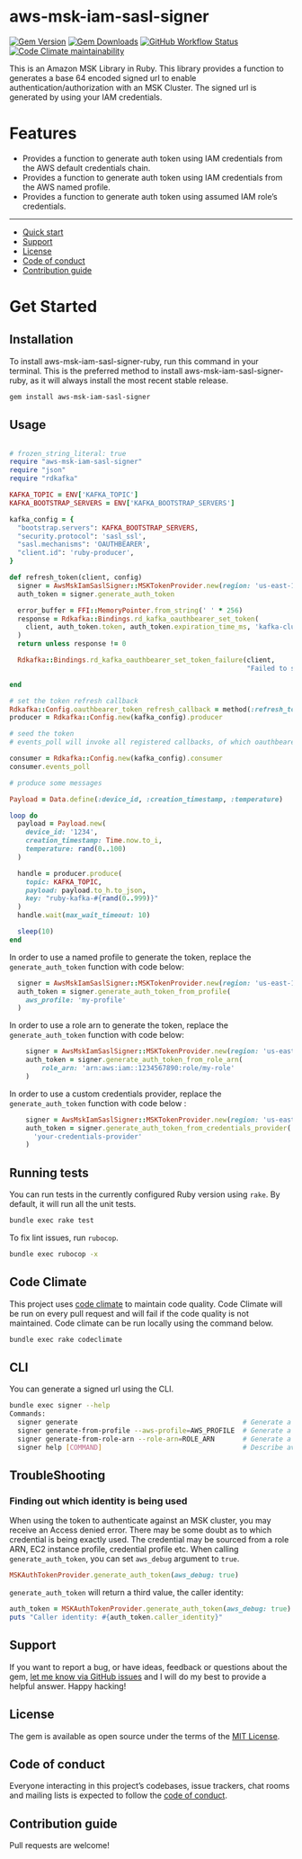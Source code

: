 # aws-msk-iam-sasl-signer

[![Gem Version](https://img.shields.io/gem/v/aws-msk-iam-sasl-signer)](https://rubygems.org/gems/aws-msk-iam-sasl-signer)
[![Gem Downloads](https://img.shields.io/gem/dt/aws-msk-iam-sasl-signer)](https://www.ruby-toolbox.com/projects/aws-msk-iam-sasl-signer)
[![GitHub Workflow Status](https://img.shields.io/github/actions/workflow/status/bruce-szalwinski-he/aws-msk-iam-sasl-signer-ruby/ci.yml)](https://github.com/bruce-szalwinski-he/aws-msk-iam-sasl-signer-ruby/actions/workflows/ci.yml)
[![Code Climate maintainability](https://img.shields.io/codeclimate/maintainability/bruce-szalwinski-he/aws-msk-iam-sasl-signer-ruby)](https://codeclimate.com/github/bruce-szalwinski-he/aws-msk-iam-sasl-signer-ruby)

This is an Amazon MSK Library in Ruby. 
This library provides a function to generates a base 64 encoded signed url to enable authentication/authorization with an MSK Cluster.
The signed url is generated by using your IAM credentials.

# Features

- Provides a function to generate auth token using IAM credentials from the AWS default credentials chain.
- Provides a function to generate auth token using IAM credentials from the AWS named profile.
- Provides a function to generate auth token using assumed IAM role’s credentials.

---

- [Quick start](#quick-start)
- [Support](#support)
- [License](#license)
- [Code of conduct](#code-of-conduct)
- [Contribution guide](#contribution-guide)

# Get Started

## Installation

To install aws-msk-iam-sasl-signer-ruby, run this command in your terminal.
This is the preferred method to install aws-msk-iam-sasl-signer-ruby, as it will always install the most recent stable release.

```bash
gem install aws-msk-iam-sasl-signer
```

## Usage

```ruby

# frozen_string_literal: true
require "aws-msk-iam-sasl-signer"
require "json"
require "rdkafka"

KAFKA_TOPIC = ENV['KAFKA_TOPIC']
KAFKA_BOOTSTRAP_SERVERS = ENV['KAFKA_BOOTSTRAP_SERVERS']

kafka_config = {
  "bootstrap.servers": KAFKA_BOOTSTRAP_SERVERS,
  "security.protocol": 'sasl_ssl',
  "sasl.mechanisms": 'OAUTHBEARER',
  "client.id": 'ruby-producer',
}

def refresh_token(client, config)
  signer = AwsMskIamSaslSigner::MSKTokenProvider.new(region: 'us-east-1')
  auth_token = signer.generate_auth_token

  error_buffer = FFI::MemoryPointer.from_string(' ' * 256)
  response = Rdkafka::Bindings.rd_kafka_oauthbearer_set_token(
    client, auth_token.token, auth_token.expiration_time_ms, 'kafka-cluster', nil, 0, error_buffer, 256
  )
  return unless response != 0

  Rdkafka::Bindings.rd_kafka_oauthbearer_set_token_failure(client,
                                                           "Failed to set token: #{error_buffer.read_string}")

end

# set the token refresh callback
Rdkafka::Config.oauthbearer_token_refresh_callback = method(:refresh_token)
producer = Rdkafka::Config.new(kafka_config).producer

# seed the token
# events_poll will invoke all registered callbacks, of which oauthbearer_token_refresh_callback is one

consumer = Rdkafka::Config.new(kafka_config).consumer
consumer.events_poll

# produce some messages

Payload = Data.define(:device_id, :creation_timestamp, :temperature)

loop do
  payload = Payload.new(
    device_id: '1234',
    creation_timestamp: Time.now.to_i,
    temperature: rand(0..100)
  )

  handle = producer.produce(
    topic: KAFKA_TOPIC,
    payload: payload.to_h.to_json,
    key: "ruby-kafka-#{rand(0..999)}"
  )
  handle.wait(max_wait_timeout: 10)

  sleep(10)
end

```

In order to use a named profile to generate the token, replace the `generate_auth_token` function with code below:

```ruby
  signer = AwsMskIamSaslSigner::MSKTokenProvider.new(region: 'us-east-1')
  auth_token = signer.generate_auth_token_from_profile(
    aws_profile: 'my-profile'
  )
```


In order to use a role arn to generate the token, replace the `generate_auth_token` function with code below:

```ruby
    signer = AwsMskIamSaslSigner::MSKTokenProvider.new(region: 'us-east-1')
    auth_token = signer.generate_auth_token_from_role_arn(
        role_arn: 'arn:aws:iam::1234567890:role/my-role'
    )
```

In order to use a custom credentials provider, replace the `generate_auth_token` function with code below :

```ruby
    signer = AwsMskIamSaslSigner::MSKTokenProvider.new(region: 'us-east-1')
    auth_token = signer.generate_auth_token_from_credentials_provider(
      'your-credentials-provider'
    )
```

## Running tests

You can run tests in the currently configured Ruby version using `rake`.
By default, it will run all the unit tests.

```bash
bundle exec rake test
```

To fix lint issues, run `rubocop`.

```bash
bundle exec rubocop -x
```
## Code Climate 


This project uses [code climate](https://github.com/marketplace/code-climate) to maintain code quality.
Code Climate will be run on every pull request and will fail if the code quality is not maintained.
Code climate can be run locally using the command below.

```bash
bundle exec rake codeclimate
```

## CLI

You can generate a signed url using the CLI.

```bash
bundle exec signer --help               
Commands:
  signer generate                                         # Generate a token using credential provider chain
  signer generate-from-profile --aws-profile=AWS_PROFILE  # Generate a token using aws profile
  signer generate-from-role-arn --role-arn=ROLE_ARN       # Generate a token using role arn
  signer help [COMMAND]                                   # Describe available commands or one specific command
```

## TroubleShooting

### Finding out which identity is being used

When using the token to authenticate against an MSK cluster, you may receive an Access denied error.
There may be some doubt as to which credential is being exactly used.
The credential may be sourced from a role ARN, EC2 instance profile, credential profile etc.
When calling `generate_auth_token`, you can set `aws_debug` argument to `true`.

```ruby
MSKAuthTokenProvider.generate_auth_token(aws_debug: true)
```

`generate_auth_token` will return a third value, the caller identity:

```ruby
auth_token = MSKAuthTokenProvider.generate_auth_token(aws_debug: true)
puts "Caller identity: #{auth_token.caller_identity}"
```

## Support

If you want to report a bug, or have ideas, feedback or questions about the gem, [let me know via GitHub issues](https://github.com/bruce-szalwinski-he/aws-msk-iam-sasl-signer-ruby/issues/new) and I will do my best to provide a helpful answer. Happy hacking!

## License

The gem is available as open source under the terms of the [MIT License](LICENSE.txt).

## Code of conduct

Everyone interacting in this project’s codebases, issue trackers, chat rooms and mailing lists is expected to follow the [code of conduct](CODE_OF_CONDUCT.md).

## Contribution guide

Pull requests are welcome!
